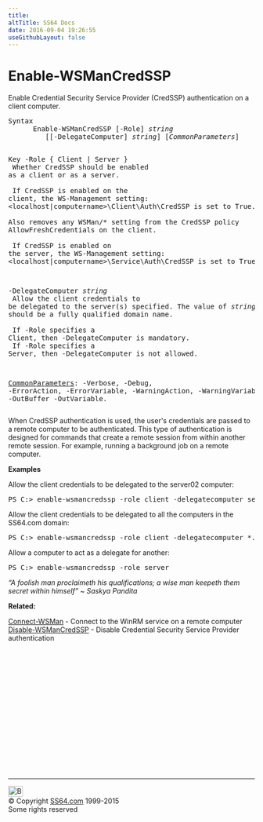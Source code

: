 ```yaml
---
title:
altTitle: SS64 Docs
date: 2016-09-04 19:26:55
useGithubLayout: false
---
```

<!-- #BeginLibraryItem "/Library/head_ps.lbi" --><!-- #EndLibraryItem --><h1>Enable-WSManCredSSP</h1> 
<p>Enable Credential Security Service Provider (CredSSP) authentication on a client computer.</p>
<pre>Syntax
      Enable-WSManCredSSP [-Role] <i>string
        </i> [[-DelegateComputer] <i>string</i>] [<i>CommonParameters</i>]

Key
   -Role { Client | Server }<br>      Whether CredSSP should be enabled as a client or as a server.  <br>        <br>      If CredSSP is enabled on the client, the WS-Management setting:
      &lt;localhost|computername&gt;\Client\Auth\CredSSP is set to True.<br>      Also removes any WSMan/* setting from the CredSSP policy AllowFreshCredentials on the client. <br>        <br>      If CredSSP is enabled on the server, the WS-Management setting:
      &lt;localhost|computername&gt;\Service\Auth\CredSSP is set to True.

   -DelegateComputer <i>string</i><br>      Allow the client credentials to be delegated to the server(s) specified.
      The value of <i>string</i> should be a fully qualified domain name.<br>        <br>      If -Role specifies a Client, then -DelegateComputer is mandatory.<br>      If -Role specifies a Server, then -DelegateComputer is not allowed.

   <a href="common.html">CommonParameters</a>:
       -Verbose, -Debug, -ErrorAction, -ErrorVariable, -WarningAction, -WarningVariable,
       -OutBuffer -OutVariable.</pre>
<p> When CredSSP authentication is used, the user's credentials are passed to a remote computer to be authenticated. This type of authentication is designed for commands that create a remote session from within another remote session. For example, running a background job on a remote computer. </p>
<p><b>Examples</b></p>
<p>Allow the client credentials to be delegated to the server02 computer: </p>
<pre>PS C:&gt; enable-wsmancredssp -role client -delegatecomputer server02.ss64.com
</pre>
<p>Allow the client credentials to be delegated to all the computers in the SS64.com domain:</p>
<pre>PS C:&gt; enable-wsmancredssp -role client -delegatecomputer *.ss64.com
</pre>
<p>Allow a computer to act as a delegate for another:</p>
<pre>PS C:&gt; enable-wsmancredssp -role server</pre>
<p class="quote"><i>“A foolish man proclaimeth his qualifications; a wise man keepeth them secret within himself” ~ Saskya Pandita</i></p>
<p><b>Related:</b></p>
<p><a href="connect-wsman.html">Connect-WSMan</a> - Connect to the WinRM service on a remote computer<br>  
<a href="disable-wsmancredssp.html">Disable-WSManCredSSP</a> - Disable Credential Security Service Provider authentication</p><!-- #BeginLibraryItem "/Library/foot_ps.lbi" --><p>
<!-- PowerShell300 -->
<ins class="adsbygoogle" style="display:inline-block;width:300px;height:250px" data-ad-client="ca-pub-6140977852749469" data-ad-slot="6253539900"></ins>
<script>
(adsbygoogle = window.adsbygoogle || []).push({});
</script></p>
<hr>
<div id="bl" class="footer"><a href="enable-wsmancredssp.html#"><img src="../images/top.png" width="30" height="22" alt="Back to the Top"></a></div>
<div id="br" class="footer, tagline">© Copyright <a href="../index.html">SS64.com</a> 1999-2015<br>
Some rights reserved</div><!-- #EndLibraryItem -->

